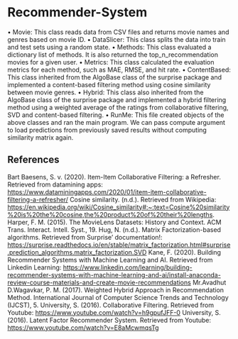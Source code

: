 # Recommender-System

•	Movie: This class reads data from CSV files and returns movie names and genres based on movie ID.
•	DataSlicer: This class splits the data into train and test sets using a random state.
•	Methods: This class evaluated a dictionary list of methods. It is also returned the top_n_recommendation movies for a given user. 
•	Metrics: This class calculated the evaluation metrics for each method, such as MAE, RMSE, and hit rate.
•	ContentBased: This class inherited from the AlgoBase class of the surprise package and implemented a content-based filtering method using cosine similarity between movie genres.
•	Hybrid: This class also inherited from the AlgoBase class of the surprise package and implemented a hybrid filtering method using a weighted average of the ratings from collaborative filtering, SVD and content-based filtering.
•	RunMe: This file created objects of the above classes and ran the main program. We can pass compute argument to load predictions from previously saved results without computing similarity matrix again.






## References
Bart Baesens, S. v. (2020). Item-Item Collaborative Filtering: a Refresher. Retrieved from datamining apps: https://www.dataminingapps.com/2020/01/item-item-collaborative-filtering-a-refresher/
Cosine similarity. (n.d.). Retrieved from Wikipedia: https://en.wikipedia.org/wiki/Cosine_similarity#:~:text=Cosine%20similarity%20is%20the%20cosine,the%20product%20of%20their%20lengths.
Harper, F. M. (2015). The MovieLens Datasets: History and Context. ACM Trans. Interact. Intell. Syst., 19.
Hug, N. (n.d.). Matrix Factorization-based algorithms. Retrieved from Surprise’ documentation!: https://surprise.readthedocs.io/en/stable/matrix_factorization.html#surprise.prediction_algorithms.matrix_factorization.SVD
Kane, F. (2020). Building Recommender Systems with Machine Learning and AI. Retrieved from Linkedin Learning: https://www.linkedin.com/learning/building-recommender-systems-with-machine-learning-and-ai/install-anaconda-review-course-materials-and-create-movie-recommendations
Mr.Avadhut D.Wagavkar, P. M. (2017). Weighted Hybrid Approach in Recommendation Method. International Journal of Computer Science Trends and Technology (IJCST), 5.
University, S. (2016). Collaborative Filtering. Retrieved from Youtube: https://www.youtube.com/watch?v=h9gpufJFF-0
University, S. (2016). Latent Factor Recommender System. Retrieved from Youtube: https://www.youtube.com/watch?v=E8aMcwmqsTg

